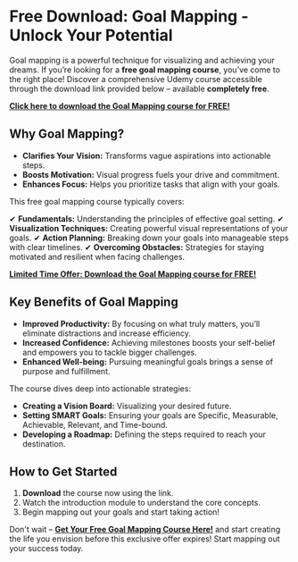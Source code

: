 # Free Download: Goal Mapping - Unlock Your Potential

Goal mapping is a powerful technique for visualizing and achieving your dreams. If you’re looking for a **free goal mapping course**, you’ve come to the right place! Discover a comprehensive Udemy course accessible through the download link provided below – available **completely free**.

[**Click here to download the Goal Mapping course for FREE!**](https://udemywork.com/goal-mapping)

## Why Goal Mapping?

-   **Clarifies Your Vision:** Transforms vague aspirations into actionable steps.
-   **Boosts Motivation:** Visual progress fuels your drive and commitment.
-   **Enhances Focus:** Helps you prioritize tasks that align with your goals.

This free goal mapping course typically covers:

✔ **Fundamentals:** Understanding the principles of effective goal setting.
✔ **Visualization Techniques:** Creating powerful visual representations of your goals.
✔ **Action Planning:** Breaking down your goals into manageable steps with clear timelines.
✔ **Overcoming Obstacles:** Strategies for staying motivated and resilient when facing challenges.

[**Limited Time Offer: Download the Goal Mapping course for FREE!**](https://udemywork.com/goal-mapping)

## Key Benefits of Goal Mapping
*   **Improved Productivity:** By focusing on what truly matters, you’ll eliminate distractions and increase efficiency.
*   **Increased Confidence:** Achieving milestones boosts your self-belief and empowers you to tackle bigger challenges.
*   **Enhanced Well-being:** Pursuing meaningful goals brings a sense of purpose and fulfillment.

The course dives deep into actionable strategies:

*   **Creating a Vision Board:** Visualizing your desired future.
*   **Setting SMART Goals:** Ensuring your goals are Specific, Measurable, Achievable, Relevant, and Time-bound.
*   **Developing a Roadmap:** Defining the steps required to reach your destination.

## How to Get Started

1.  **Download** the course now using the link.
2.  Watch the introduction module to understand the core concepts.
3.  Begin mapping out your goals and start taking action!

Don't wait – **[Get Your Free Goal Mapping Course Here!](https://udemywork.com/goal-mapping)** and start creating the life you envision before this exclusive offer expires! Start mapping out your success today.

